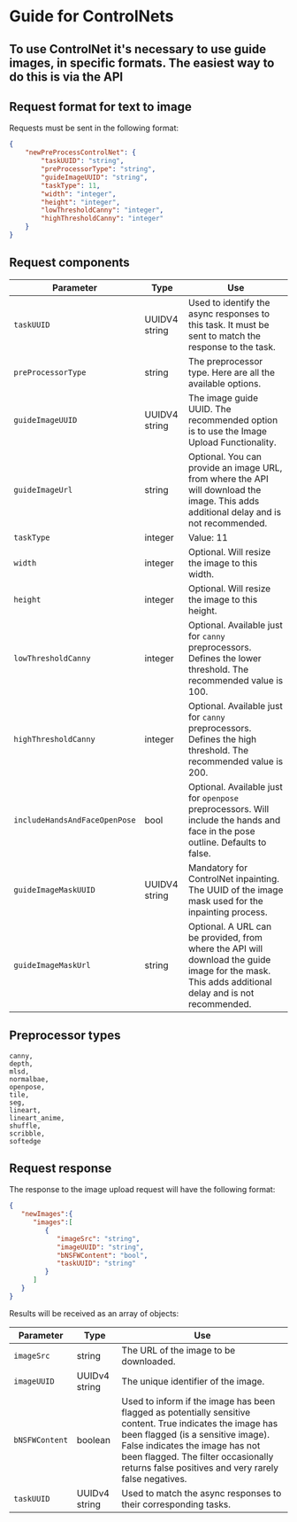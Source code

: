 # Guide for ControlNets

## To use ControlNet it's necessary to use guide images, in specific formats. The easiest way to do this is via the API

## Request format for text to image

Requests must be sent in the following format:

```json
{
    "newPreProcessControlNet": {
        "taskUUID": "string",
        "preProcessorType": "string",
        "guideImageUUID": "string",
        "taskType": 11,
        "width": "integer",
        "height": "integer",
        "lowThresholdCanny": "integer",
        "highThresholdCanny": "integer"
    }
}
```

## Request components

| Parameter                     | Type          | Use                                                                                                                                                       |
|-------------------------------|---------------|-----------------------------------------------------------------------------------------------------------------------------------------------------------|
| `taskUUID`                    | UUIDV4 string | Used to identify the async responses to this task. It must be sent to match the response to the task.                                                     |
| `preProcessorType`            | string        | The preprocessor type. Here are all the available options.                                                                                                |
| `guideImageUUID`              | UUIDV4 string | The image guide UUID. The recommended option is to use the Image Upload Functionality.                                                                    |
| `guideImageUrl`               | string        | Optional. You can provide an image URL, from where the API will download the image. This adds additional delay and is not recommended.                     |
| `taskType`                    | integer           | Value: 11                                                                                                                                                 |
| `width`                       | integer           | Optional. Will resize the image to this width.                                                                                                            |
| `height`                      | integer           | Optional. Will resize the image to this height.                                                                                                           |
| `lowThresholdCanny`           | integer           | Optional. Available just for `canny` preprocessors. Defines the lower threshold. The recommended value is 100.                                             |
| `highThresholdCanny`          | integer           | Optional. Available just for `canny` preprocessors. Defines the high threshold. The recommended value is 200.                                              |
| `includeHandsAndFaceOpenPose` | bool          | Optional. Available just for `openpose` preprocessors. Will include the hands and face in the pose outline. Defaults to false.                              |
| `guideImageMaskUUID`          | UUIDV4 string | Mandatory for ControlNet inpainting. The UUID of the image mask used for the inpainting process.                                                          |
| `guideImageMaskUrl`           | string        | Optional. A URL can be provided, from where the API will download the guide image for the mask. This adds additional delay and is not recommended.         |

## Preprocessor types

```plaintext
canny,
depth,
mlsd,
normalbae,
openpose,
tile,
seg,
lineart,
lineart_anime,
shuffle,
scribble,
softedge
```

## Request response

The response to the image upload request will have the following format:

```json
{
   "newImages":{
      "images":[
         {
            "imageSrc": "string",
            "imageUUID": "string",
            "bNSFWContent": "bool",
            "taskUUID": "string"
         }
      ]
   }
}
```

Results will be received as an array of objects:

| Parameter      | Type          | Use                                                                                                                                                                    |
|----------------|---------------|------------------------------------------------------------------------------------------------------------------------------------------------------------------------|
| `imageSrc`     | string        | The URL of the image to be downloaded.                                                                                                                                 |
| `imageUUID`    | UUIDv4 string | The unique identifier of the image.                                                                                                                                    |
| `bNSFWContent` | boolean       | Used to inform if the image has been flagged as potentially sensitive content. True indicates the image has been flagged (is a sensitive image). False indicates the image has not been flagged. The filter occasionally returns false positives and very rarely false negatives. |
| `taskUUID`     | UUIDv4 string | Used to match the async responses to their corresponding tasks.                                                                                                        |
